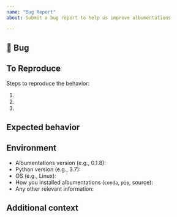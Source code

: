 ```yaml
---
name: "Bug Report"
about: Submit a bug report to help us improve albumentations

---
```


## 🐛 Bug

<!-- A clear and concise description of what the bug is. -->

## To Reproduce

Steps to reproduce the behavior:

1.
1.
1.

<!-- If you have a code sample, error messages, stack traces, please provide it here as well -->

## Expected behavior

<!-- A clear and concise description of what you expected to happen. -->

## Environment

 - Albumentations version (e.g., 0.1.8):
 - Python version (e.g., 3.7):
 - OS (e.g., Linux):
 - How you installed albumentations (`conda`, `pip`, source):
 - Any other relevant information:

## Additional context

<!-- Add any other context about the problem here. -->
